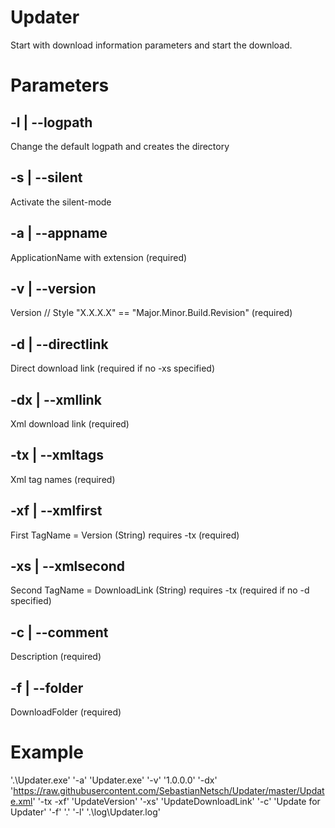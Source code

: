 # Updater
Start with download information parameters and start the download.

# Parameters
-l | --logpath
---
Change the default logpath and creates the directory

-s | --silent
---
Activate the silent-mode

-a | --appname
---
ApplicationName with extension (required)

-v | --version
---
Version // Style "X.X.X.X" == "Major.Minor.Build.Revision" (required)

-d | --directlink
---
Direct download link (required if no -xs specified)

-dx | --xmllink
---
Xml download link (required)

-tx | --xmltags
---
Xml tag names (required)

-xf | --xmlfirst
---
First TagName = Version (String) requires -tx (required)

-xs | --xmlsecond
---
Second TagName = DownloadLink (String) requires -tx (required if no -d specified)

-c | --comment
---
Description (required)

-f | --folder
---
DownloadFolder (required)

# Example
'.\Updater.exe' '-a' 'Updater.exe' '-v' '1.0.0.0' '-dx' 'https://raw.githubusercontent.com/SebastianNetsch/Updater/master/Update.xml' '-tx -xf' 'UpdateVersion' '-xs' 'UpdateDownloadLink' '-c' 'Update for Updater' '-f' '.' '-l' '.\log\Updater.log'

